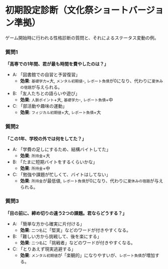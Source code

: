 # 初期設定診断（文化祭ショートバージョン準拠）

ゲーム開始時に行われる性格診断の質問と、それによるステータス変動の例。

### 質問1
**「高専での1年間、君が最も時間を費やしたのは？」**
- A: 「図書館での自習と予習復習」
  - **効果**: `基礎学力`+大, `メンタル初期値`-, `レポート負債`が0になり、代わりに`夏休みの宿題`が与えられる。
- B: 「友人たちとの語らいや遊び」
  - **効果**: `人脈ポイント`+大, `基礎学力`-, `レポート負債`+中
- C: 「部活動や趣味の運動」
  - **効果**: `フィジカル初期値`+大, `レポート負債`+大

### 質問2
**「この1年、学校の外では何をしてた？」**
- A: 「学費の足しにするため、結構バイトしてた」
  - **効果**: `所持金`+大
- B: 「たまに短期バイトをするくらいかな」
  - **効果**: `所持金`+中
- C: 「勉強や課題が忙しくて、バイトはしてない」
  - **効果**: `所持金`が最低値, `レポート負債`が0になり、代わりに`夏休みの宿題`が与えられる。

### 質問3
**「目の前に、締め切りの違う2つの課題。君ならどうする？」**
- A: 「簡単な方から確実に片付ける」
  - **効果**: `二つ名`に「堅実」などのワードが付きやすくなる。
- B: 「難しい方から挑戦して、後を楽にする」
  - **効果**: `二つ名`に「挑戦者」などのワードが付きやすくなる。
- C: 「とりあえず現実逃避する」
  - **効果**: `メンタル初期値`が「楽観的」になりやすいが、`レポート負債`が増加する。